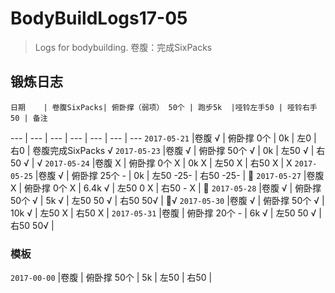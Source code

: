 # BodyBuildLogs17-05
>Logs for bodybuilding.
>卷腹：完成SixPacks 

## 锻炼日志

    日期    | 卷腹SixPacks| 俯卧撑（弱项） 50个 | 跑步5k  |哑铃左手50 | 哑铃右手50 | 备注
---   |    ---   |  ---    |  ---   |    ---   |    ---    | ---
 `2017-05-21` |卷腹 √ | 俯卧撑 0个  | 0k | 左0 | 右0 | 卷腹完成SixPacks √ 
 `2017-05-23` |卷腹 √ | 俯卧撑 50个 √ | 0k | 左50 √ | 右50 √ | √ 
 `2017-05-24` |卷腹 X | 俯卧撑 0个 X | 0k X | 左50 X | 右50 X | X 
 `2017-05-25` |卷腹 √ | 俯卧撑 25个 - | 0k | 左50  -25- | 右50 -25- | 
 `2017-05-27` |卷腹 X | 俯卧撑 0个 X | 6.4k √ | 左50  0 X | 右50 - X | 
 `2017-05-28` |卷腹 √ | 俯卧撑 50个 √ | 5k √ | 左50  50 √ | 右50 50√ | √ 
 `2017-05-30` |卷腹 √ | 俯卧撑 50个 √ | 10k √ | 左50  X | 右50 X | 
 `2017-05-31` |卷腹   | 俯卧撑 20个 - | 6k √ | 左50  50 √ | 右50 50√ | 


### 模板

`2017-00-00` |卷腹  | 俯卧撑 50个  | 5k  | 左50  | 右50  | 

